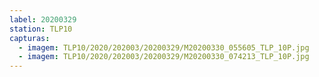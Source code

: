 ```yaml
---
label: 20200329
station: TLP10
capturas:
  - imagem: TLP10/2020/202003/20200329/M20200330_055605_TLP_10P.jpg
  - imagem: TLP10/2020/202003/20200329/M20200330_074213_TLP_10P.jpg
---
```

